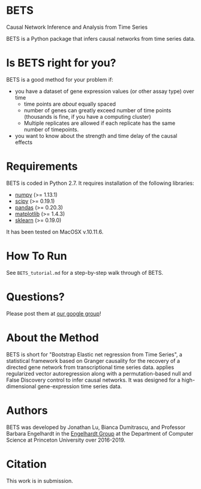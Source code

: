 # BETS
Causal Network Inference and Analysis from Time Series

BETS is a Python package that infers causal networks from time series data. 

# Is BETS right for you?

BETS is a good method for your problem if:
* you have a dataset of gene expression values (or other assay type) over time
  * time points are *about* equally spaced
  * number of genes can greatly exceed number of time points (thousands is fine, if you have a computing cluster)
  * Multiple replicates are allowed if each replicate has the same number of timepoints.
* you want to know about the strength and time delay of the causal effects

# Requirements

BETS is coded in Python 2.7. It requires installation of the following libraries:

* [numpy](https://docs.scipy.org/doc/numpy/user/install.html) (>= 1.13.1)
* [scipy](https://scipy.org/install.html) (>= 0.19.1)
* [pandas](https://pandas.pydata.org/pandas-docs/stable/install.html) (>= 0.20.3)
* [matplotlib](https://matplotlib.org/users/installing.html) (>= 1.4.3)
* [sklearn](https://scikit-learn.org/stable/install.html) (>= 0.19.0)

It has been tested on MacOSX v.10.11.6.

# How To Run

See `BETS_tutorial.md` for a step-by-step walk through of BETS.

# Questions?

Please post them at [our google group](https://groups.google.com/forum/#!forum/bets-support)!

# About the Method 

BETS is short for "Bootstrap Elastic net regression from Time Series", a statistical framework based on Granger causality for the recovery of a directed gene network from transcriptional time series data. applies regularized vector autoregression along with a permutation-based 
null and False Discovery control to infer causal networks. It was designed
for a high-dimensional gene-expression time series data. 

# Authors

BETS was developed by Jonathan Lu, Bianca Dumitrascu, and Professor Barbara Engelhardt in the [Engelhardt Group](beehive.cs.princeton.edu) at the Department of Computer Science at Princeton University over 2016-2019.

# Citation
This work is in submission.
